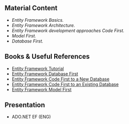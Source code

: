 ## Material Content 
- *Entity Framework Basics.*
- *Entity Framework Architecture.*
- *Entity Framework development approaches Code First.*
- *Model First.*
- *Database First.*

## Books & Useful References 
- [Entity Framework Tutorial](http://www.entityframeworktutorial.net/)
- [Entity Framework Database First](https://msdn.microsoft.com/en-us/library/jj206878(v=vs.113).aspx)
- [Entity Framework Code First to a New Database](https://msdn.microsoft.com/en-us/library/jj193542%28v=vs.113%29.aspx?f=255&MSPPError=-2147217396)
- [Entity Framework Code First to an Existing Database](https://msdn.microsoft.com/en-us/library/jj200620(v=vs.113).aspx)
- [Entity Framework Model First](https://msdn.microsoft.com/en-us/library/jj205424%28v=vs.113%29.aspx?f=255&MSPPError=-2147217396)

## Presentation 
- ADO.NET EF (ENG)
